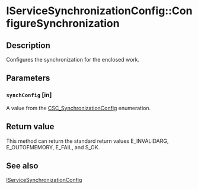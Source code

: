 # IServiceSynchronizationConfig::ConfigureSynchronization

## Description

Configures the synchronization for the enclosed work.

## Parameters

### `synchConfig` [in]

 A value from the [CSC_SynchronizationConfig](https://learn.microsoft.com/windows/desktop/api/comsvcs/ne-comsvcs-csc_synchronizationconfig) enumeration.

## Return value

This method can return the standard return values E_INVALIDARG, E_OUTOFMEMORY, E_FAIL, and S_OK.

## See also

[IServiceSynchronizationConfig](https://learn.microsoft.com/windows/desktop/api/comsvcs/nn-comsvcs-iservicesynchronizationconfig)